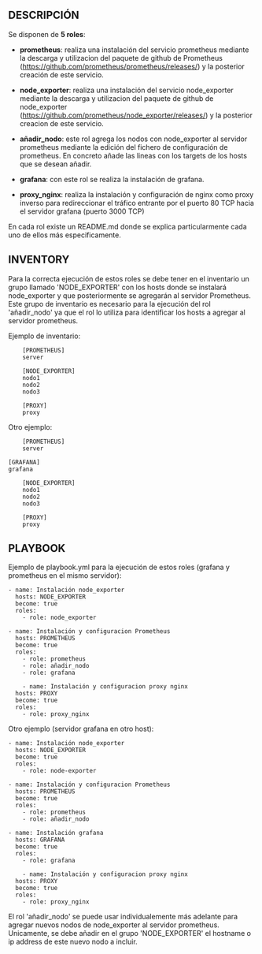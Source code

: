 ## DESCRIPCIÓN


Se disponen de **5 roles**:

- **prometheus**: realiza una instalación del servicio prometheus mediante la descarga y utilizacion del paquete de github de Prometheus (https://github.com/prometheus/prometheus/releases/) y la posterior creación de este servicio.

- **node_exporter**: realiza una instalación del servicio node_exporter mediante la descarga y utilizacion del paquete de github de node_exporter (https://github.com/prometheus/node_exporter/releases/) y la posterior creacion de este servicio.

- **añadir_nodo**: este rol agrega los nodos con node_exporter al servidor prometheus mediante la edición del fichero de configuración de prometheus. En concreto añade las lineas con los targets de los hosts que se desean añadir.


- **grafana**: con este rol se realiza la instalación de grafana.


- **proxy_nginx**: realiza la instalación y configuración de nginx como proxy inverso para redireccionar el tráfico entrante por el puerto 80 TCP hacia el servidor grafana (puerto 3000 TCP)


En cada rol existe un README.md donde se explica particularmente cada uno de ellos más especificamente.




## INVENTORY


Para la correcta ejecución de estos roles se debe tener en el inventario un grupo llamado 'NODE_EXPORTER' con los hosts donde se instalará node_exporter y que posteriormente se agregarán al servidor Prometheus. Este grupo de inventario es necesario para la ejecución del rol 'añadir_nodo' ya que el rol lo utiliza para identificar los hosts a agregar al servidor prometheus.


Ejemplo de inventario:

		[PROMETHEUS]
		server

		[NODE_EXPORTER]
		nodo1
		nodo2
		nodo3
		
		[PROXY]
		proxy


Otro ejemplo:

		[PROMETHEUS]
		server

    [GRAFANA]
    grafana

		[NODE_EXPORTER]
		nodo1
		nodo2
		nodo3
		
		[PROXY]
		proxy




## PLAYBOOK


Ejemplo de playbook.yml para la ejecución de estos roles (grafana y prometheus en el mismo servidor):


    - name: Instalación node_exporter
      hosts: NODE_EXPORTER
      become: true
      roles:
        - role: node_exporter

    - name: Instalación y configuracion Prometheus
      hosts: PROMETHEUS
      become: true
      roles:
        - role: prometheus
        - role: añadir_nodo
        - role: grafana
         
		- name: Instalación y configuracion proxy nginx
      hosts: PROXY
      become: true
      roles:
        - role: proxy_nginx



Otro ejemplo (servidor grafana en otro host):


    - name: Instalación node_exporter
      hosts: NODE_EXPORTER
      become: true
      roles:
        - role: node-exporter

    - name: Instalación y configuracion Prometheus
      hosts: PROMETHEUS
      become: true
      roles:
        - role: prometheus
        - role: añadir_nodo

    - name: Instalación grafana
      hosts: GRAFANA
      become: true
      roles:
        - role: grafana

		- name: Instalación y configuracion proxy nginx
      hosts: PROXY
      become: true
      roles:
        - role: proxy_nginx


    
El rol 'añadir_nodo' se puede usar individualemente más adelante para agregar nuevos nodos de node_exporter al servidor prometheus. Unicamente, se debe añadir en el grupo 'NODE_EXPORTER' el hostname o ip address de este nuevo nodo a incluir.